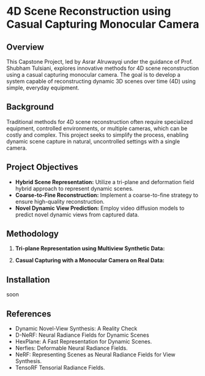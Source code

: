 # 4D Scene Reconstruction using Casual Capturing Monocular Camera

## Overview
This Capstone Project, led by Asrar Alruwayqi under the guidance of Prof. Shubham Tulsiani, explores innovative methods for 4D scene reconstruction using a casual capturing monocular camera. The goal is to develop a system capable of reconstructing dynamic 3D scenes over time (4D) using simple, everyday equipment.

## Background
Traditional methods for 4D scene reconstruction often require specialized equipment, controlled environments, or multiple cameras, which can be costly and complex. This project seeks to simplify the process, enabling dynamic scene capture in natural, uncontrolled settings with a single camera.

## Project Objectives
- **Hybrid Scene Representation:** Utilize a tri-plane and deformation field hybrid approach to represent dynamic scenes.
- **Coarse-to-Fine Reconstruction:** Implement a coarse-to-fine strategy to ensure high-quality reconstruction.
- **Novel Dynamic View Prediction:** Employ video diffusion models to predict novel dynamic views from captured data.

## Methodology
1. **Tri-plane Representation using Multiview Synthetic Data:**


2. **Casual Capturing with a Monocular Camera on Real Data:**

## Installation
soon
## References
- Dynamic Novel-View Synthesis: A Reality Check
- D-NeRF: Neural Radiance Fields for Dynamic Scenes
- HexPlane: A Fast Representation for Dynamic Scenes.
- Nerfies: Deformable Neural Radiance Fields.
- NeRF: Representing Scenes as Neural Radiance Fields for View Synthesis.
- TensoRF Tensorial Radiance Fields.
